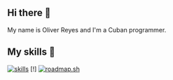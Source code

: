 ## Hi there 👋

My name is Oliver Reyes and I'm a Cuban programmer.

## My skills 🚀
[![skills](https://skillicons.dev/icons?i=cpp,c,py,git,github,linux,vscode,vim&perline=5)](https://skillicons.dev)
[!]
[![roadmap.sh](https://roadmap.sh/card/tall/681d93bb42b1a247874c88b1?variant=dark)](https://roadmap.sh)

<!-- Add skills icon, see on Virusgaming or Sn0wm4n profile-->

<!--
**RyuDMC/RyuDMC** is a ✨ _special_ ✨ repository because its `README.md` (this file) appears on your GitHub profile.

Here are some ideas to get you started:

- 🔭 I’m currently working on ...
- 🌱 I’m currently learning ...
- 👯 I’m looking to collaborate on ...
- 🤔 I’m looking for help with ...
- 💬 Ask me about ...
- 📫 How to reach me: ...
- 😄 Pronouns: ...
- ⚡ Fun fact: ...
-->
